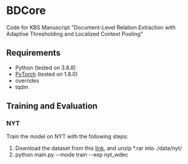 # BDCore
Code for KBS Manuscript "Document-Level Relation Extraction with Adaptive Thresholding and Localized Context Pooling"

## Requirements

* Python (tested on 3.8.8)
* [PyTorch](http://pytorch.org/) (tested on 1.8.0)
* overrides
* tqdm

## Training and Evaluation
### NYT
Train the model on NYT with the following steps:

1. Download the dataset from this [link](https://drive.google.com/file/d/1LgqeJS7M4Tbopu_2XbPecN-hi4tbP5_S/view?usp=sharing), and unzip *.rar into ./data/nyt/
2. python main.py --mode train --exp nyt_wdec

